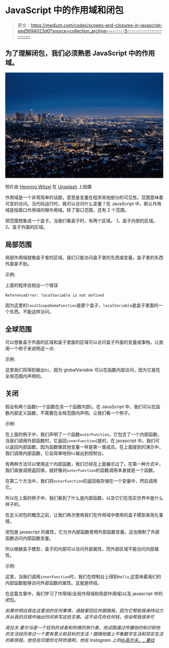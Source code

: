 # JavaScript 中的作用域和闭包

> 原文：<https://medium.com/codex/scopes-and-closures-in-javascript-eed5694023d0?source=collection_archive---------5----------------------->

## 为了理解闭包，我们必须熟悉 JavaScript 中的作用域。

![](img/46718f5b69475b74cd27a0371de2c008.png)

照片由 [Henning Witzel](https://unsplash.com/@henning?utm_source=medium&utm_medium=referral) 在 [Unsplash](https://unsplash.com?utm_source=medium&utm_medium=referral) 上拍摄

作用域是一个非常简单的话题，意思是变量在程序其他部分的可见性。范围意味着可变的访问。当代码运行时，我可以访问什么变量？在 JavaScript 中，默认作用域是指窗口作用域的根作用域。除了窗口范围，还有 2 个范围。

把范围想象成一个盒子。当我们看盒子时，有两个区域。
1。盒子内部的区域。
2。盒子外面的区域。

## 局部范围

局部作用域就像盒子里的区域，我们只能访问盒子里的东西或变量。盒子里的东西外面拿不到。

示例:

上面的程序会抛出一个错误

```
ReferenceError: localVariable is not defined
```

因为这里的`localScopeDemoFunction`是那个盒子，`localVariable`是盒子里面的一个东西。不能这样访问。

## 全球范围

可以想象盒子外面的区域和盒子里面的区域可以访问盒子外面的变量或事物。让我用一个例子来说明这一点:

示例:

这里我们将得到输出`hi`，因为 globalVariable 可以在函数内部访问，因为它是在全局范围内声明的。

## 关闭

假设有两个函数(一个函数在另一个函数内部)。在 JavaScript 中，我们可以在函数内部定义函数，不需要在全局范围内声明。让我们看一个例子。

示例:

在上面的例子中，我们声明了一个函数`outerFunction`，它包含了一个内部函数。当我们调用外部函数时，它返回`innerFunction`(是的，在 javascript 中，我们可以返回内部函数，因为函数像其他变量一样是第一类成员。在上面提到的演示中，我们调用内部函数，它会简单地将`hi`输出到控制台。

有两种方法可以使用这个内部函数，我们已经在上面展示过了。在第一种方式中，我们直接调用返回值，就好像对`outerFunction`的函数调用本身就是一个函数。

在第二个方法中，我们将`outerFunction`的返回值存储在一个变量中，然后调用它。

所以在上面的例子中，我们看到了什么是内部函数，以及它们在现实世界中是什么样子的。

在定义闭包的概念之前，让我们再次使用我们在作用域中使用的盒子模型来简化事情。

闭包是 javascript 的属性，它允许内部函数使用外部函数变量。这也限制了外部函数访问内部函数变量。

所以根据盒子模型，盒子的内部可以访问外部属性，而外部区域不能访问内部属性。

示例:

这里，当我们调用`innerFunction`时，我们在控制台上得到`Hello`,这意味着我们的内部函数能够访问外部函数的属性。这就是终结。

在这篇文章中，我们学习了作用域(全局作用域和局部作用域)以及 javascript 中的闭包。

*如果你明白我在这里说的任何事情，请鼓掌回应并跟随我，因为它帮助我保持动力并从我的日程中抽出时间来写这些文章。这不会花你任何钱，但会帮我很多忙*

*高拉夫·夏尔马是一个狂热的读者和热情的旅行者。他试图通过传播他的知识和他的生活经历来过一个更有意义和目标的生活！跟随他踏上平衡数字生活和现实生活的新旅程。他住在印度的北阿坎德邦。他在 Instagram 上的*[*@高尔夫。_.塞拉*](https://www.instagram.com/golf._.sierra/)